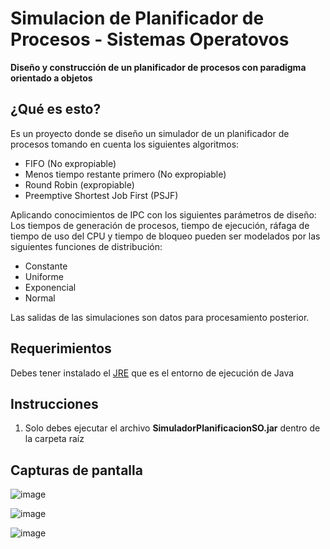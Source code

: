 # Simulacion de Planificador de Procesos - Sistemas Operatovos


**Diseño y construcción de un planificador de procesos con paradigma orientado a objetos**

## ¿Qué es esto?
Es un proyecto donde se diseño un simulador de un planificador de procesos tomando en cuenta los siguientes algoritmos:
  * FIFO (No expropiable)
  * Menos tiempo restante primero (No expropiable)
  * Round Robin (expropiable)
  * Preemptive Shortest Job First (PSJF)

Aplicando conocimientos de IPC con los siguientes parámetros de diseño:
  Los tiempos de generación de procesos, tiempo  de ejecución,  ráfaga de tiempo de uso del CPU y tiempo de bloqueo pueden ser modelados por las siguientes funciones de distribución:
  * Constante
  * Uniforme
  * Exponencial
  * Normal
  
  Las salidas de las simulaciones son datos para procesamiento posterior.

## Requerimientos
Debes tener instalado el [JRE](http://www.java.com/es/download/) que es el entorno de ejecución de Java

## Instrucciones
 1. Solo debes ejecutar el archivo **SimuladorPlanificacionSO.jar** dentro de la carpeta raíz 

## Capturas de pantalla
![image](https://user-images.githubusercontent.com/3026639/68531561-59ca6900-02f2-11ea-9ada-7abbba488777.png)

![image](https://user-images.githubusercontent.com/3026639/68531565-63ec6780-02f2-11ea-81a3-f2aef5b57ef1.png)

![image](https://user-images.githubusercontent.com/3026639/68531567-6949b200-02f2-11ea-9bde-f89000fd2023.png)
